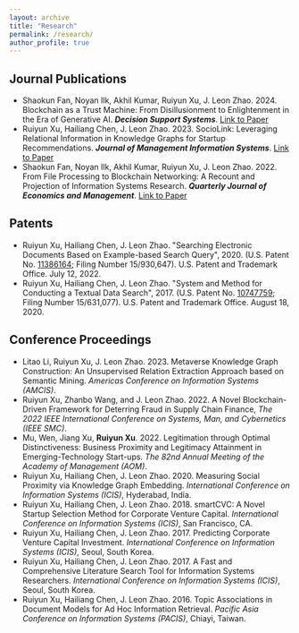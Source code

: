 ```yaml
---
layout: archive
title: "Research"
permalink: /research/
author_profile: true
---
```


## Journal Publications
* Shaokun Fan, Noyan Ilk, Akhil Kumar, Ruiyun Xu, J. Leon Zhao. 2024. Blockchain as a Trust Machine: From Disillusionment to Enlightenment in the Era of Generative AI. *__Decision Support Systems__*. [Link to Paper](https://www.sciencedirect.com/science/article/pii/S0167923624000848?casa_token=O5qk_5eLhzYAAAAA:a3fAgJ7klW0RxUFkVx0aXT1R28-mFwbeKnog8BB60CmxhkR0cJLuVuUSSBtjQWlhptqVk3r6eA)
* Ruiyun Xu, Hailiang Chen, J. Leon Zhao. 2023. SocioLink: Leveraging Relational Information in Knowledge Graphs for Startup Recommendations. *__Journal of Management Information Systems__*. [Link to Paper](https://www.tandfonline.com/doi/full/10.1080/07421222.2023.2196771)
* Shaokun Fan, Noyan Ilk, Akhil Kumar, Ruiyun Xu, J. Leon Zhao. 2022. From File Processing to Blockchain Networking: A Recount and Projection of Information Systems Research. *__Quarterly Journal of Economics and Management__*. [Link to Paper](https://papers.ssrn.com/sol3/papers.cfm?abstract_id=4392433)

## Patents
* Ruiyun Xu, Hailiang Chen, J. Leon Zhao. "Searching Electronic Documents Based on Example-based Search Query", 2020. (U.S. Patent No. [11386164](https://image-ppubs.uspto.gov/dirsearch-public/print/downloadPdf/11386164); Filing Number 15/930,647). U.S. Patent and Trademark Office. July 12, 2022.
* Ruiyun Xu, Hailiang Chen, J. Leon Zhao. "System and Method for Conducting a Textual Data Search", 2017. (U.S. Patent No. [10747759](https://image-ppubs.uspto.gov/dirsearch-public/print/downloadPdf/10747759); Filing Number 15/631,077). U.S. Patent and Trademark Office. August 18, 2020.

## Conference Proceedings
* Litao Li, Ruiyun Xu, J. Leon Zhao. 2023. Metaverse Knowledge Graph Construction: An Unsupervised Relation Extraction Approach based on Semantic Mining. *Americas Conference on Information Systems (AMCIS)*.
* Ruiyun Xu, Zhanbo Wang, and J. Leon Zhao. 2022. A Novel Blockchain-Driven Framework for Deterring Fraud in Supply Chain Finance, *The 2022 IEEE International Conference on Systems, Man, and Cybernetics (IEEE SMC)*.
* Mu, Wen, Jiang Xu, __Ruiyun Xu__. 2022. Legitimation through Optimal Distinctiveness: Business Proximity and Legitimacy Attainment in Emerging-Technology Start-ups. *The 82nd Annual Meeting of the Academy of Management (AOM)*.
* Ruiyun Xu, Hailiang Chen, J. Leon Zhao. 2020. Measuring Social Proximity via Knowledge Graph Embedding. *International Conference on Information Systems (ICIS)*, Hyderabad, India.
* Ruiyun Xu, Hailiang Chen, J. Leon Zhao. 2018. smartCVC: A Novel Startup Selection Method for Corporate Venture Capital. *International Conference on Information Systems (ICIS)*, San Francisco, CA.
* Ruiyun Xu, Hailiang Chen, J. Leon Zhao. 2017. Predicting Corporate Venture Capital Investment. *International Conference on Information Systems (ICIS)*, Seoul, South Korea. 
* Ruiyun Xu, Hailiang Chen, J. Leon Zhao. 2017. A Fast and Comprehensive Literature Search Tool for Information Systems Researchers. *International Conference on Information Systems (ICIS)*, Seoul, South Korea.
* Ruiyun Xu, Hailiang Chen, J. Leon Zhao. 2016. Topic Associations in Document Models for Ad Hoc Information Retrieval. *Pacific Asia Conference on Information Systems (PACIS)*, Chiayi, Taiwan.



